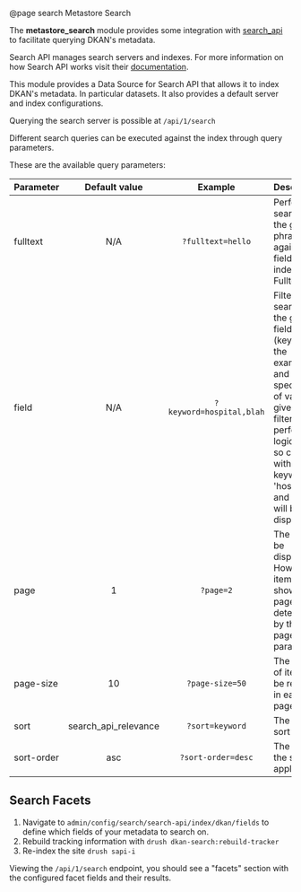 @page search Metastore Search

The **metastore_search** module provides some integration with [search_api](https://www.drupal.org/project/search_api) to facilitate querying DKAN's metadata.

Search API manages search servers and indexes. For more information on how Search API works visit their [documentation](https://www.drupal.org/docs/8/modules/search-api).

This module provides a Data Source for Search API that allows it to index DKAN's metadata. In particular datasets. It also provides a default server and index configurations.


Querying the search server is possible at ```/api/1/search```

Different search queries can be executed against the index through query parameters.

These are the available query parameters:

| Parameter | Default value | Example | Description |
| :------------- | :----------: | :----------: | :---------- |
|fulltext| N/A |``?fulltext=hello``| Performs a search for the given phrase/word against all fields indexed as Fulltext|
|field| N/A |``?keyword=hospital,blah``| Filters the search by the given field (keyword in the example), and the specific list of value given. The filter performs a logical AND so content with the keywords 'hospital' and 'blah' will be displayed|
|page| 1 |``?page=2``| The page to be displayed. How many items are shown in a page is determined by the page-size parameter|
|page-size| 10 |``?page-size=50``| The number of items to be returned in each page|
|sort|search_api_relevance|``?sort=keyword``| The field to sort by |
|sort-order|asc| ``?sort-order=desc``| The order of the sort applied|

## Search Facets

1. Navigate to `admin/config/search/search-api/index/dkan/fields` to define which fields of your metadata to search on.
2. Rebuild tracking information with `drush dkan-search:rebuild-tracker`
3. Re-index the site `drush sapi-i`

Viewing the ``/api/1/search`` endpoint, you should see a "facets" section with the configured facet fields and their results.
